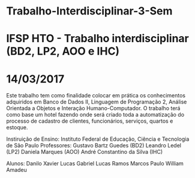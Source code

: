 # Trabalho-Interdisciplinar-3-Sem
# IFSP HTO - Trabalho interdisciplinar (BD2, LP2, AOO e IHC)
# 14/03/2017

Este trabalho tem como finalidade colocar em prática os conhecimentos adquiridos em
Banco de Dados II, Linguagem de Programação 2, Análise Orientada a Objetos e Interação
Humano-Computador.
O trabalho terá como base um hotel fazendo onde será criado toda a automatização do 
processo de cadastro de clientes, funcionários, serviços, quartos e estoque.

Instiruição de Ensino: Instituto Federal de Educação, Ciência e Tecnologia de São Paulo
Professores: Gustavo Bartz Guedes (BD2)
             Leandro Ledel (LP2)
             Daniela Marques (AOO)
             André Constantino da Silva (IHC)
             
Alunos: Danilo Xavier
        Lucas Gabriel
        Lucas Ramos
        Marcos Paulo
        William Amadeu
